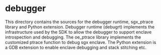 debugger
====

This directory contains the sources for the debugger runtime, sgx_ptrace library
and Python extension. Debugger runtime (debugrt) implements the infrastructure
used by the SDK to allow the debugger to support enclave introspection and
debugging. The oe_ptrace library implements the customized ptrace function to
debug sgx enclave. The Python extension is a GDB extension to enable enclave
debugging and stack stitching etc.
